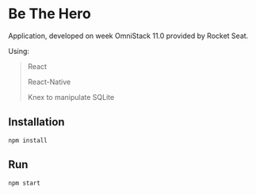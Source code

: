 # Be The Hero
Application, developed on week OmniStack 11.0 provided by Rocket Seat.

Using:
> React<p>
> React-Native <p>
> Knex to manipulate SQLite <p>

## Installation
```
npm install
```
## Run 
```
npm start 
```
